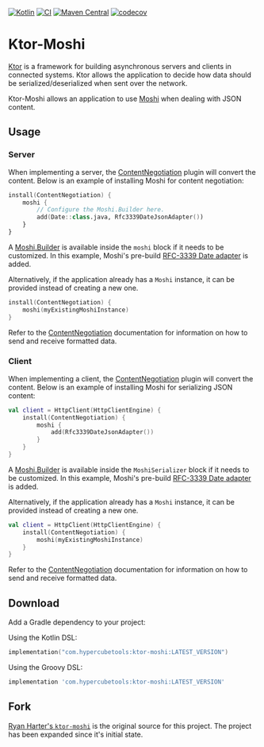 [![Kotlin](https://img.shields.io/badge/kotlin-2.2.0-blue.svg)](http://kotlinlang.org)
[![CI](https://github.com/plannigan/ktor-moshi/actions/workflows/main.yaml/badge.svg?branch=main)](https://github.com/plannigan/ktor-moshi/actions/workflows/main.yaml)
[![Maven Central](https://img.shields.io/maven-central/v/com.hypercubetools/ktor-moshi)][maven]
[![codecov](https://codecov.io/gh/plannigan/ktor-moshi/branch/main/graph/badge.svg)](https://codecov.io/gh/plannigan/ktor-moshi)

# Ktor-Moshi

[Ktor][ktor] is a framework for building asynchronous servers and clients in connected systems. Ktor allows the
application to decide how data should be serialized/deserialized when sent over the network.

Ktor-Moshi allows an application to use [Moshi][moshi] when dealing with JSON content.

## Usage

### Server

When implementing a server, the [ContentNegotiation][server_content_negotiation] plugin will convert the content. Below
is an example of installing Moshi for content negotiation:

```kotlin
install(ContentNegotiation) {
    moshi {
        // Configure the Moshi.Builder here.
        add(Date::class.java, Rfc3339DateJsonAdapter())
    }
}
```

A [Moshi.Builder][moshi_builder] is available inside the `moshi` block if it needs to be customized. In this example,
Moshi's pre-build [RFC-3339 Date adapter][date_adapter] is added.

Alternatively, if the application already has a `Moshi` instance, it can be provided instead of creating a new one.

```kotlin
install(ContentNegotiation) {
    moshi(myExistingMoshiInstance)
}
```

Refer to the [ContentNegotiation][server_content_negotiation] documentation for information on how to send and receive
formatted data.

### Client

When implementing a client, the [ContentNegotiation][client_content_negotiation] plugin will convert the content. Below
is an example of installing Moshi for serializing JSON content:

```kotlin
val client = HttpClient(HttpClientEngine) {
    install(ContentNegotiation) {
        moshi {
            add(Rfc3339DateJsonAdapter())
        }
    }
}
```

A [Moshi.Builder][moshi_builder] is available inside the `MoshiSerializer` block if it needs to be customized. In this
example, Moshi's pre-build [RFC-3339 Date adapter][date_adapter] is added.

Alternatively, if the application already has a `Moshi` instance, it can be provided instead of creating a new one.

```kotlin
val client = HttpClient(HttpClientEngine) {
    install(ContentNegotiation) {
        moshi(myExistingMoshiInstance)
    }
}
```

Refer to the [ContentNegotiation][client_content_negotiation] documentation for information on how to send and receive
formatted data.

## Download

Add a Gradle dependency to your project:

Using the Kotlin DSL:

```kotlin
implementation("com.hypercubetools:ktor-moshi:LATEST_VERSION")
```

Using the Groovy DSL:

```groovy
implementation 'com.hypercubetools:ktor-moshi:LATEST_VERSION'
```

## Fork

[Ryan Harter's `ktor-moshi`][old_repo] is the original source for this project. The project has been expanded since it's
initial state.

[maven]: https://central.sonatype.com/artifact/com.hypercubetools/ktor-moshi/
[ktor]: https://ktor.io/
[moshi]: https://github.com/square/moshi/
[server_content_negotiation]: https://ktor.io/docs/serialization.html
[client_content_negotiation]: https://ktor.io/docs/serialization-client.html
[moshi_builder]: https://square.github.io/moshi/1.x/moshi/com/squareup/moshi/Moshi.Builder.html
[date_adapter]: https://github.com/square/moshi/tree/master/adapters#adapters
[old_repo]: https://github.com/rharter/ktor-moshi
